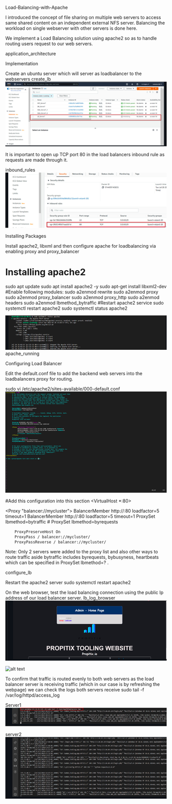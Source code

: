 Load-Balancing-with-Apache

I introduced the concept of file sharing on multiple web servers to access same shared content on an independent external NFS server.
Balancing the workload on single webserver with other servers is done here.

We implement a Load Balancing solution using apache2 so as to handle routing users request to our web servers.

application_architecture

Implementation

Create an ubuntu server which will server as loadbalancer to the webservers create_lb
![LB SERVER](./images/LB%20SERVER.png)




It is important to open up TCP port 80 in the load balancers inbound rule as requests are made through it.

inbound_rules
![PORT 80](./images/PORT%2080.png)

Installing Packages

Install apache2, libxml and then configure apache for loadbalancing via enabling proxy and proxy_balancer

# Installing apache2
sudo apt update
sudo apt install apache2 -y
sudo apt-get install libxml2-dev
#Enable following modules:
sudo a2enmod rewrite
sudo a2enmod proxy
sudo a2enmod proxy_balancer
sudo a2enmod proxy_http
sudo a2enmod headers
sudo a2enmod lbmethod_bytraffic
#Restart apache2 service
sudo systemctl restart apache2
sudo systemctl status apache2

![apache2](./images/apache2.png)
apache_running

Configuring Load Balancer

Edit the default.conf file to add the backend web servers into the loadbalancers proxy for routing.

sudo vi /etc/apache2/sites-available/000-default.conf
![web1 n 2 ](./images/web1%20n%202.png)

#Add this configuration into this section <VirtualHost *:80>  </VirtualHost>

<Proxy "balancer://mycluster">
               BalancerMember http://<WebServer1-Private-IP-Address>:80 loadfactor=5 timeout=1
               BalancerMember http://<WebServer2-Private-IP-Address>:80 loadfactor=5 timeout=1
               ProxySet lbmethod=bytraffic
               # ProxySet lbmethod=byrequests
        </Proxy>

        ProxyPreserveHost On
        ProxyPass / balancer://mycluster/
        ProxyPassReverse / balancer://mycluster/
Note: Only 2 servers were added to the proxy list and also other ways to route traffic aside bytraffic includes byrequests, bybusyness, heartbeats which can be specified in ProxySet lbmethod=? .

configure_lb

Restart the apache2 server sudo systemctl restart apache2

On the web browser, test the load balancing connection using the public Ip address of our load balancer server. lb_log_browser
![php page](./images/php%20page.png)

![alt text](image.jpg)

To confirm that traffic is routed evenly to both web servers as the load balancer server is receiving traffic (which in our case is by refreshing the webpage) we can check the logs both servers receive sudo tail -f /var/log/httpd/access_log

Server1 
![server201](./images/server%201.png)

server2
![server202](./images/server%202.png)




